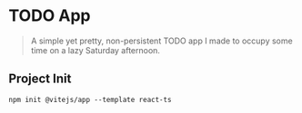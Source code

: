 # TODO App

> A simple yet pretty, non-persistent TODO app I made to occupy some time on a lazy Saturday afternoon.

## Project Init

```
npm init @vitejs/app --template react-ts
```
